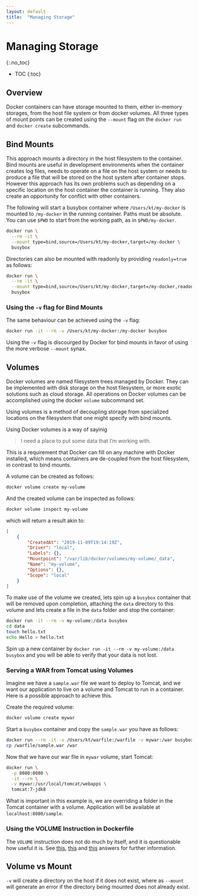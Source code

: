 ```yaml
---
layout: default
title:  "Managing Storage"
---
```


# Managing Storage
{:.no_toc}

* TOC
{:toc}

## Overview
Docker containers can have storage mounted to them, either in-memory storages, from the host file system or from docker volumes. All three types of mount points can be created using the `--mount` flag on the `docker run` and `docker create` subcommands.

## Bind Mounts
This approach mounts a directory in the host filesystem to the container. Bind mounts are useful in development environments when the container creates log files, needs to operate on a file on the host system or needs to produce a file that will be stored on the host system after container stops. However this approach has its own problems such as depending on a specific location on the host container the container is running. They also create an opportunity for conflict with other containers.

The following will start a busybox container where `/Users/kt/my-docker` is mounted to `/my-docker` in the running container. Paths must be absolute. You can use `$PWD` to start from the working path, as in `$PWD/my-docker`. 

```bash
docker run \
  --rm -it \
  --mount type=bind,source=/Users/kt/my-docker,target=/my-docker \
  busybox
```

Directories can also be mounted with readonly by providing `readonly=true` as follows:

```bash
docker run \
  --rm -it \
  --mount type=bind,source=/Users/kt/my-docker,target=/my-docker,readonly=true \
  busybox
```

### Using the `-v` flag for Bind Mounts
The same behaviour can be achieved using the `-v` flag:

```bash
docker run -it --rm -v /Users/kt/my-docker:/my-docker busybox
```

Using the `-v` flag is discourged by Docker for bind mounts in favor of using the more verbose `--mount` synax.

## Volumes
Docker volumes are named filesystem trees managed by Docker. They can be implemented with disk storage on the host filesystem, or more exotic solutions such as cloud storage. All operations on Docker volumes can be accomplished using the docker `volume` subcommand set. 

Using volumes is a method of decoupling storage from specialized locations on the filesystem that one might specify with bind mounts.

Using Docker volumes is a way of sayinig

> I need a place to put some data that I’m working with. 

This is a requirement that Docker can fill on any machine with Docker installed, which means containers are de-coupled from the host filesystem, in contrast to bind mounts.

A volume can be created as follows: 

```bash
docker volume create my-volume
```

And the created volume can be inspected as follows:

```bash
docker volume inspect my-volume
```

which will return a result akin to:

```json
[
    {
        "CreatedAt": "2019-11-09T19:14:19Z",
        "Driver": "local",
        "Labels": {},
        "Mountpoint": "/var/lib/docker/volumes/my-volume/_data",
        "Name": "my-volume",
        "Options": {},
        "Scope": "local"
    }
]
```

To make use of the volume we created, lets spin up a `busybox` container that will be removed upon completion, attaching the `data` directory to this volume and lets create a file in the `data` folder and stop the container:

```bash
docker run -it --rm -v my-volume:/data busybox
cd data
touch hello.txt
echo Hello > hello.txt
```

Spin up a new container by `docker run -it --rm -v my-volume:/data busybox` and you will be able to verify that your data is not lost.

### Serving a WAR from Tomcat using Volumes
Imagine we have a `sample.war` file we want to deploy to Tomcat, and we want our application to live on a volume and Tomcat to run in a container. Here is a possible approach to achieve this. 

Create the required volume:

```bash
docker volume create mywar
```

Start a `busybox` container and copy the `sample.war` you have as follows:

```bash
docker run --rm -it -v /Users/kt/warfile:/warfile -v mywar:/war busybox
cp /warfile/sample.war /war
```

Now that we have our war file in `mywar` volume, start Tomcat:

```bash
docker run \
  -p 8080:8080 \
  -it --rm \
  -v mywar:/usr/local/tomcat/webapps \
  tomcat:7-jdk8
```

What is important in this example is, we are overriding a folder in the Tomcat container with a volume. Application will be available at `localhost:8080/sample`.

### Using the VOLUME Instruction in Dockerfile
The `VOLUME` instruction does not do much by itself, and it is questionable how useful it is. See [this](https://stackoverflow.com/a/49620544), [this](https://stackoverflow.com/a/46992367/1173112) and [this](https://stackoverflow.com/a/58248523) answers for further information.

## Volume vs Mount
`-v` will create a directory on the host if it does not exist, where as `--mount` will generate an error if the directory being mounted does not already exist.